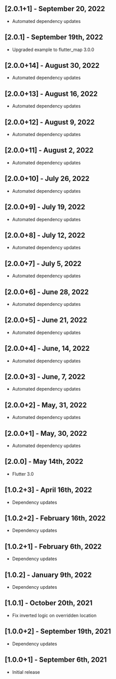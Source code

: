## [2.0.1+1] - September 20, 2022

* Automated dependency updates


## [2.0.1] - September 19th, 2022

* Upgraded example to flutter_map 3.0.0


## [2.0.0+14] - August 30, 2022

* Automated dependency updates


## [2.0.0+13] - August 16, 2022

* Automated dependency updates


## [2.0.0+12] - August 9, 2022

* Automated dependency updates


## [2.0.0+11] - August 2, 2022

* Automated dependency updates


## [2.0.0+10] - July 26, 2022

* Automated dependency updates


## [2.0.0+9] - July 19, 2022

* Automated dependency updates


## [2.0.0+8] - July 12, 2022

* Automated dependency updates


## [2.0.0+7] - July 5, 2022

* Automated dependency updates


## [2.0.0+6] - June 28, 2022

* Automated dependency updates


## [2.0.0+5] - June 21, 2022

* Automated dependency updates


## [2.0.0+4] - June, 14, 2022

* Automated dependency updates


## [2.0.0+3] - June, 7, 2022

* Automated dependency updates


## [2.0.0+2] - May, 31, 2022

* Automated dependency updates


## [2.0.0+1] - May, 30, 2022

* Automated dependency updates


## [2.0.0] - May 14th, 2022

* Flutter 3.0


## [1.0.2+3] - April 16th, 2022

* Dependency updates


## [1.0.2+2] - February 16th, 2022

* Dependency updates


## [1.0.2+1] - February 6th, 2022

* Dependency updates


## [1.0.2] - January 9th, 2022

* Dependency updates


## [1.0.1] - October 20th, 2021

* Fix inverted logic on overridden location


## [1.0.0+2] - September 19th, 2021

* Dependency updates


## [1.0.0+1] - September 6th, 2021

* Initial release















